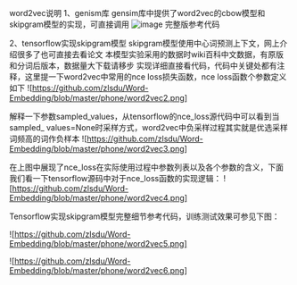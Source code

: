 
word2vec说明
1、genism库
gensim库中提供了word2vec的cbow模型和skipgram模型的实现，可直接调用
![image](https://github.com/zlsdu/Word-Embedding/blob/master/phone/word2vec1.png)
完整版参考代码

2、tensorflow实现skipgram模型
skipgram模型使用中心词预测上下文，网上介绍很多了也可直接去看论文
本模型实验采用的数据时wiki百科中文数据，有原版和分词后版本，数据量大下载请移步
实现详细直接看代码，代码中关键处都有注释，这里提一下word2vec中常用的nce loss损失函数，nce loss函数个参数定义如下
![https://github.com/zlsdu/Word-Embedding/blob/master/phone/word2vec2.png]

解释一下参数sampled_values，从tensorflow的nce_loss源代码中可以看到当sampled_ values=None时采样方式，word2vec中负采样过程其实就是优选采样词频高的词作负样本
![https://github.com/zlsdu/Word-Embedding/blob/master/phone/word2vec3.png]

在上图中展现了nce_loss在实际使用过程中参数列表以及各个参数的含义，下面我们看一下tensorflow源码中对于nce_loss函数的实现逻辑：
![https://github.com/zlsdu/Word-Embedding/blob/master/phone/word2vec4.png]

Tensorflow实现skipgram模型完整细节参考代码，训练测试效果可参见下图：

![https://github.com/zlsdu/Word-Embedding/blob/master/phone/word2vec5.png]

![https://github.com/zlsdu/Word-Embedding/blob/master/phone/word2vec6.png]
